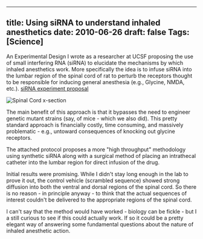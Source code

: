 
---
title: Using siRNA to understand inhaled anesthetics
date: 2010-06-26
draft: false
Tags: [Science]
---
An Experimental Design I wrote as a researcher at UCSF proposing the use of small interfering RNA (siRNA) to elucidate the mechanisms by which inhaled anesthetics work. More specifically the idea is to infuse siRNA into the lumbar region of the spinal cord of rat to perturb the receptors thought to be responsible for inducing general anesthesia (e.g., Glycine, NMDA, etc.).
[siRNA experiment proposal](/sirna_anesthetics2.pdf)

![Spinal Cord x-section](/gray664-300x215.png) 

The main benefit of this approach is that it bypasses the need to engineer genetic mutant strains (say, of mice - which we also did). This pretty standard approach is financially costly, time consuming, and massively problematic - e.g., untoward consequences of knocking out glycine receptors.

The attached protocol proposes a more "high throughput" methodology using synthetic siRNA along with a surgical method of placing an intrathecal catheter into the lumbar region for direct infusion of the drug.

Initial results were promising. While I didn't stay long enough in the lab to prove it out, the control vehicle (scrambled sequence) showed strong diffusion into both the ventral and dorsal regions of the spinal cord. So there is no reason - in principle anyway - to think that the actual sequences of interest couldn't be delivered to the appropriate regions of the spinal cord.

I can't say that the method would have worked - biology can be fickle - but I a still curious to see if this could actually work. If so it could be a pretty elegant way of answering some fundamental questions about the nature of inhaled anesthetic action.
